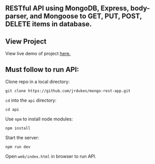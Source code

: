 ## RESTful API using MongoDB, Express, body-parser, and Mongoose to GET, PUT, POST, DELETE items in database.

## View Project

View live demo of project [here.](https://jrdukes.github.io/mongo-rest-app/web/index.html)

## Must follow to run API:

Clone repo in a local directory:

```
git clone https://github.com/jrdukes/mongo-rest-app.git
```

`cd` into the `api` directory:

```
cd api
```

Use `npm` to install node modules:

```
npm install
```

Start the server:

```
npm run dev
```

Open `web/index.html` in browser to run API.
